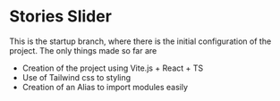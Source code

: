 # Stories Slider
This is the startup branch, where there is the initial configuration of the project.
The only things made so far are
- Creation of the project using Vite.js + React + TS
- Use of Tailwind css to styling
- Creation of an Alias to import modules easily
